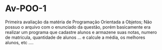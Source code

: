 # Av-POO-1
Primeira avaliação da matéria de Programação Orientada a Objetos; Não possuo o arquivo com o enunciado da questão, porém basicamente era realizar um programa que cadastre alunos e armazene suas notas, numero de matricula, quantidade de alunos ... e calcule a média, os melhores alunos, etc ....
